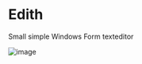 # Edith
 Small simple Windows Form texteditor

 ![image](https://github.com/AnieSteph2020/Edith/assets/105772285/40039a85-3d77-453a-945f-8394751ae144)

